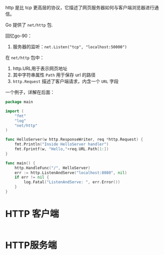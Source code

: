 http 是比 tcp 更高层的协议，它描述了网页服务器如何与客户端浏览器进行通信。

Go 提供了 `net/http` 包.

回忆go-90：
1. 服务器的监听：`net.Listen("tcp", "localhost:50000")`


在 `net/http` 包中：
1. http.URL用于表示网页地址
2. 其中字符串属性 `Path` 用于保存 url 的路径
3. `http.Request` 描述了客户端请求，内含一个 `URL` 字段

一个例子，详解在后面：
```go
package main

import (
	"fmt"
	"log"
	"net/http"
)

func HelloServer(w http.ResponseWriter, req *http.Request) {
	fmt.Println("Inside HelloServer handler")
	fmt.Fprintf(w, "Hello,"+req.URL.Path[1:])
}

func main() {
	http.HandleFunc("/", HelloServer)
	err := http.ListenAndServe("localhost:8080", nil)
	if err != nil {
		log.Fatal("ListenAndServe: ", err.Error())
	}
}
```

# HTTP 客户端
```go

```

# HTTP服务端


